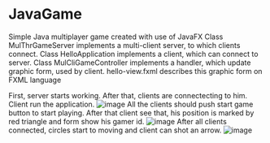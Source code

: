 # JavaGame
Simple Java multiplayer game created with use of JavaFX
Class MulThrGameServer implements a multi-client server, to which clients connect.
Class HelloApplication implements a client, which can connect to server.
Class MulCliGameController implements a handler, which update graphic form, used by client.
hello-view.fxml describes this graphic form on FXML language

First, server starts working. After that, clients are connectecting to him. Client run the application. 
![image](https://github.com/dochkavurdalaka/JavaGame/assets/30550066/ed313a2d-412b-47b6-a79b-2da0e97d1df6)
All the clients should push start game button to start playing. After that client see that, his position is marked by red triangle and form show his gamer id. 
![image](https://github.com/dochkavurdalaka/JavaGame/assets/30550066/c5ed0c15-d7b2-4114-be3c-3ac67ece97fb)
After all clients connected, circles start to moving and client can shot an arrow.
![image](https://github.com/dochkavurdalaka/JavaGame/assets/30550066/e9c6b8ac-1b3f-4dea-a4a8-9a6f627a38e7)

